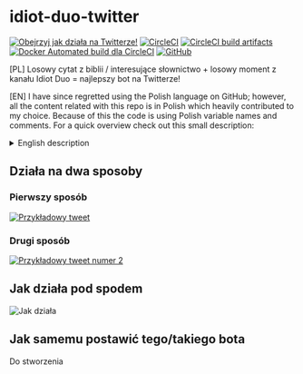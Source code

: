 # idiot-duo-twitter

[![Obejrzyj jak działa na Twitterze!](https://img.shields.io/twitter/url/http/shields.io.svg?style=social)](https://twitter.com/idiot2duo)
[![CircleCI](https://circleci.com/gh/JakubKoralewski/idiotduo-twitter/tree/master.svg?style=svg)](https://circleci.com/gh/JakubKoralewski/idiotduo-twitter/tree/master)
[![CircleCI build artifacts](https://img.shields.io/badge/testowe%20obrazki-z%20CircleCI-blue.svg)](https://jakubkoralewski.github.io/idiotduo-twitter/)
[![Docker Automated build dla CircleCI](https://img.shields.io/docker/automated/jakubkoralewski/circleci-python-chrome-chromedriver-ffmpeg.svg)](https://hub.docker.com/r/jakubkoralewski/circleci-python-chrome-chromedriver-ffmpeg/)
[![GitHub](https://img.shields.io/github/license/mashape/apistatus.svg)](https://github.com/JakubKoralewski/idiotduo-twitter/blob/master/LICENSE)

[PL] Losowy cytat z biblii / interesujące słownictwo + losowy moment z kanału Idiot Duo = najlepszy bot na Twitterze!

[EN] I have since regretted using the Polish language on GitHub; however, all the content related with this repo is in Polish which heavily contributed to my choice. Because of this the code is using Polish variable names and comments. For a quick overview check out this small description:

<details>
<summary> English description</summary>

This Python app runs on Heroku and posts images with funny quotes on them on Twitter. I am using Selenium WebDrivers to get Bible quotes online, youtube-dl and ffmpy (FFmpeg) to download single frames of videos from my YouTube channel, PIL (Pillow) to overlay text on images, Sentry to log errors and pytest for testing.
Both Twitter APIs and YouTube APIs are leveraged. In case getting the Bible quotes online I also have an offline alternative in `static/slowo_na_dzis.json` which is a collection of lexical fun facts in Polish.

Checkout my other repos for English content! I was only starting my GitHub career when creating this repo and I should've used English.
</details> 


## Działa na dwa sposoby

### Pierwszy sposób

[![Przykładowy tweet](https://i.imgur.com/64jXPWs.png)](https://twitter.com/idiot2duo/status/1054050784017612800)

### Drugi sposób

[![Przykładowy tweet numer 2](https://i.imgur.com/mvEVG7p.png)](https://twitter.com/idiot2duo/status/1060472290985631744)

## Jak działa pod spodem

![Jak działa](docs/0_jak_dziala.ipynb)

## Jak samemu postawić tego/takiego bota

Do stworzenia
